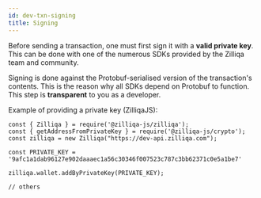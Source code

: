 ```yaml
---
id: dev-txn-signing
title: Signing
---
```

Before sending a transaction, one must first sign it with a __valid private key__. This can be done with one of the numerous SDKs provided by the Zilliqa team and community.

Signing is done against the Protobuf-serialised version of the transaction's contents. This is the reason why all SDKs depend on Protobuf to function. This step is __transparent__ to you as a developer.


Example of providing a private key (ZilliqaJS):
```
const { Zilliqa } = require('@zilliqa-js/zilliqa');
const { getAddressFromPrivateKey } = require('@zilliqa-js/crypto');
const zilliqa = new Zilliqa("https://dev-api.zilliqa.com");

const PRIVATE_KEY = '9afc1a1dab96127e902daaaec1a56c30346f007523c787c3bb62371c0e5a1be7'

zilliqa.wallet.addByPrivateKey(PRIVATE_KEY);

// others

```

